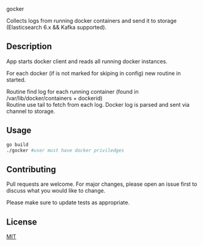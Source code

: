 gocker

Collects logs from running docker containers and send it to storage (Elasticsearch 6.x && Kafka supported).

## Description
App starts docker client and reads all running docker instances.

For each docker (if is not marked for skiping in config) new routine in started.

Routine find log for each running container (found in /var/lib/docker/containers + dockerid)  
Routine use tail to fetch from each log. Docker log is parsed and sent via channel to storage.

## Usage
```bash
go build
./gocker #user must have docker priviledges 
```

## Contributing
Pull requests are welcome. For major changes, please open an issue first to discuss what you would like to change.

Please make sure to update tests as appropriate.

## License
[MIT](https://choosealicense.com/licenses/mit/)
